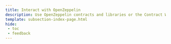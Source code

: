 ```yaml
---
title: Interact with OpenZeppelin
description: Use OpenZeppelin contracts and libraries or the Contract Wizard to create and manage your Solidity smart contracts on Moonbeam.
template: subsection-index-page.html
hide: 
 - toc
 - feedback
---
```

